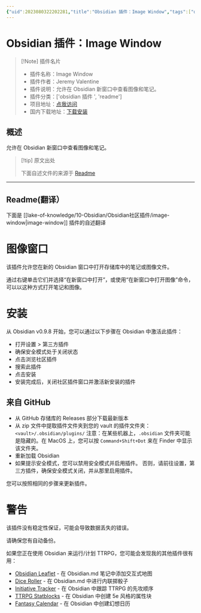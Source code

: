 ```yaml
---
{"uid":2023080322202281,"title":"Obsidian 插件：Image Window","tags":["obsidian插件","readme"],"description":"允许在 Obsidian 新窗口中查看图像和笔记。","author":"AI","type":"readme","draft":false,"editable":false,"modified":20230101000000,"dg-publish":true,"permalink":"/lake-of-knowledge/10-obsidian/obsidian/readme/image-window-readme/","dgPassFrontmatter":true}
---
```



# Obsidian 插件：Image Window

> [!Note] 插件名片
> - 插件名称：Image Window
> - 插件作者：Jeremy Valentine
> - 插件说明：允许在 Obsidian 新窗口中查看图像和笔记。
> - 插件分类：['obsidian 插件 ', 'readme']
> - 项目地址：[点我访问](https://github.com/valentine195/obsidian-image-window)
> - 国内下载地址：[下载安装](https://pkmer.cn/products/plugin/pluginMarket/?image-window)

## 概述

允许在 Obsidian 新窗口中查看图像和笔记。

> [!tip] 原文出处
>
>下面自述文件的来源于 [Readme](https://ghproxy.net/https://raw.githubusercontent.com/javalent/second-window/main/README.md)
>

---

## Readme(翻译）

下面是 [[lake-of-knowledge/10-Obsidian/Obsidian社区插件/image-window\|image-window]] 插件的自述翻译

# 图像窗口

该插件允许您在新的 Obsidian 窗口中打开存储库中的笔记或图像文件。

通过右键单击它们并选择“在新窗口中打开”，或使用“在新窗口中打开图像”命令，可以以这种方式打开笔记和图像。

# 安装

从 Obsidian v0.9.8 开始，您可以通过以下步骤在 Obsidian 中激活此插件：

- 打开设置 > 第三方插件
- 确保安全模式处于关闭状态
- 点击浏览社区插件
- 搜索此插件
- 点击安装
- 安装完成后，关闭社区插件窗口并激活新安装的插件

## 来自 GitHub

- 从 GitHub 存储库的 Releases 部分下载最新版本
- 从 zip 文件中提取插件文件夹到您的 vault 的插件文件夹：`<vault>/.obsidian/plugins/`
  注意：在某些机器上，`.obsidian` 文件夹可能是隐藏的。在 MacOS 上，您可以按 `Command+Shift+Dot` 来在 Finder 中显示该文件夹。
- 重新加载 Obsidian
- 如果提示安全模式，您可以禁用安全模式并启用插件。
  否则，请前往设置，第三方插件，确保安全模式关闭，并从那里启用插件。

您可以按照相同的步骤来更新插件。

# 警告

该插件没有稳定性保证，可能会导致数据丢失的错误。

请确保您有自动备份。

如果您正在使用 Obsidian 来运行/计划 TTRPG，您可能会发现我的其他插件很有用：

- [Obsidian Leaflet](https://github.com/valentine195/obsidian-leaflet-plugin) - 在 Obsidian.md 笔记中添加交互式地图
- [Dice Roller](https://github.com/valentine195/obsidian-dice-roller) - 在 Obsidian.md 中进行内联掷骰子
- [Initiative Tracker](https://github.com/valentine195/obsidian-initiative-tracker) - 在 Obsidian 中跟踪 TTRPG 的先攻顺序
- [TTRPG Statblocks](https://github.com/valentine195/obsidian-5e-statblocks) - 在 Obsidian 中创建 5e 风格的属性块
- [Fantasy Calendar](https://github.com/valentine195/obsidian-fantasy-calendar) - 在 Obsidian 中创建幻想日历





